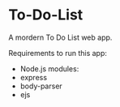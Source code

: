 # To-Do-List
A mordern To Do List web app.

Requirements to run this app:
* Node.js
modules:
* express
* body-parser
* ejs
